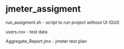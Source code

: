 # jmeter_assigment

run_assigment.sh -  script to run  project without UI (GUI)

users.csv - test data

Aggregate_Report.jmx - jmeter test plan